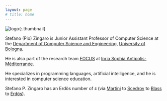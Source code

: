 ```yaml
---
layout: page
# title: home
---
```


![logo](assets/images/logo.png){:.thumbnail}
    
Stefano (Pio) Zingaro is Junior Assistant Professor of Computer Science at the [Department of Computer Science and Engineering](//www.cse.unibo.it/en), [University of Bologna](//www.unibo.it/en). 

He is also part of the research team [FOCUS](//team.inria.fr/focus/) at [Inria Sophia Antipolis-Méditerranée](//www.inria.fr/fr/centre-inria-sophia-antipolis-mediterranee).

<!-- ## Research Interests -->

He specializes in programming languages, artificial intelligence, and he is interested in computer science education.

<!-- ## Erdös Number -->

Stefano P. Zingaro has an Erdös number of `4` (via [Martini](//www.cs.unibo.it/~martini/index.html) to [Scedrov](//www.cis.upenn.edu/~scedrov/) to [Blass](//www.math.lsa.umich.edu/~ablass/) to [Erdös](//en.wikipedia.org/wiki/Paul_Erd%C5%91s)).
